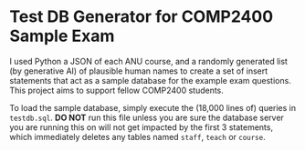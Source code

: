 # Test DB Generator for COMP2400 Sample Exam

I used Python a JSON of each ANU course, and a randomly generated list (by generative AI)
of plausible human names to create a set of insert statements that act as a sample database for the example
exam questions. This project aims to support fellow COMP2400 students.

To load the sample database, simply execute the (18,000 lines of) queries in 
`testdb.sql`. **DO NOT** run this file unless you are sure the database server you are 
running this on will not get impacted by the first 3 statements, which immediately deletes
any tables named `staff`, `teach` or `course`. 